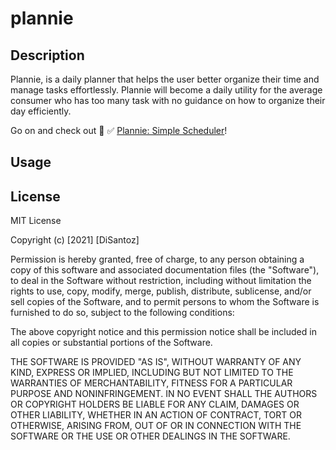 # plannie

## Description

Plannie, is a daily planner that helps the user better organize their time and manage tasks effortlessly. Plannie will become a daily utility for the average consumer who has too many task with no guidance on how to organize their day efficiently. 

Go on and check out :date: :white_check_mark: [Plannie: Simple Scheduler](https://disantoz.github.io/plannie/)! 

## Usage




## License

MIT License

Copyright (c) [2021] [DiSantoz]

Permission is hereby granted, free of charge, to any person obtaining a copy
of this software and associated documentation files (the "Software"), to deal
in the Software without restriction, including without limitation the rights
to use, copy, modify, merge, publish, distribute, sublicense, and/or sell
copies of the Software, and to permit persons to whom the Software is
furnished to do so, subject to the following conditions:

The above copyright notice and this permission notice shall be included in all
copies or substantial portions of the Software.

THE SOFTWARE IS PROVIDED "AS IS", WITHOUT WARRANTY OF ANY KIND, EXPRESS OR
IMPLIED, INCLUDING BUT NOT LIMITED TO THE WARRANTIES OF MERCHANTABILITY,
FITNESS FOR A PARTICULAR PURPOSE AND NONINFRINGEMENT. IN NO EVENT SHALL THE
AUTHORS OR COPYRIGHT HOLDERS BE LIABLE FOR ANY CLAIM, DAMAGES OR OTHER
LIABILITY, WHETHER IN AN ACTION OF CONTRACT, TORT OR OTHERWISE, ARISING FROM,
OUT OF OR IN CONNECTION WITH THE SOFTWARE OR THE USE OR OTHER DEALINGS IN THE
SOFTWARE.
